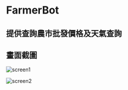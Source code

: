 # FarmerBot
## 提供查詢農市批發價格及天氣查詢

## 畫面截圖

![screen1](C:\Users\Jerry\Documents\GitHub\farmerHelper\image\screen1.png)

![screen2](C:\Users\Jerry\Documents\GitHub\farmerHelper\image\screen2.png)